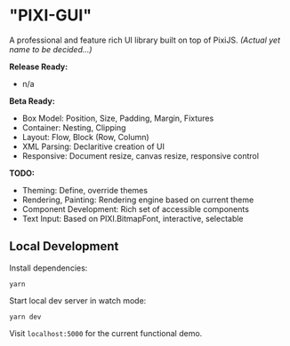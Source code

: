 # "PIXI-GUI"

A professional and feature rich UI library built on top of PixiJS. _(Actual yet name to be decided...)_

**Release Ready:**

- n/a

**Beta Ready:**

- Box Model: Position, Size, Padding, Margin, Fixtures
- Container: Nesting, Clipping
- Layout: Flow, Block (Row, Column)
- XML Parsing: Declaritive creation of UI
- Responsive: Document resize, canvas resize, responsive control

**TODO:**

- Theming: Define, override themes
- Rendering, Painting: Rendering engine based on current theme
- Component Development: Rich set of accessible components
- Text Input: Based on PIXI.BitmapFont, interactive, selectable

## Local Development

Install dependencies:

```
yarn
```

Start local dev server in watch mode:

```
yarn dev
```

Visit `localhost:5000` for the current functional demo.
